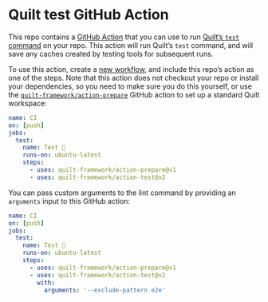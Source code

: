 # Quilt test GitHub Action

This repo contains a [GitHub Action](https://github.com/features/actions) that you can use to run [Quilt’s `test` command](https://github.com/lemonmade/quilt/blob/main/documentation/features/testing.md) on your repo. This action will run Quilt’s `test` command, and will save any caches created by testing tools for subsequent runs.

To use this action, create a [new workflow](https://docs.github.com/en/actions/quickstart#creating-your-first-workflow), and include this repo’s action as one of the steps. Note that this action does not checkout your repo or install your dependencies, so you need to make sure you do this yourself, or use the [`quilt-framework/action-prepare`](https://github.com/quilt-framework/action-prepare) GitHub action to set up a standard Quilt workspace:

```yml
name: CI
on: [push]
jobs:
  test:
    name: Test 🧪
    runs-on: ubuntu-latest
    steps:
      - uses: quilt-framework/action-prepare@v1
      - uses: quilt-framework/action-test@v2
```

You can pass custom arguments to the lint command by providing an `arguments` input to this GitHub action:

```yml
name: CI
on: [push]
jobs:
  test:
    name: Test 🧪
    runs-on: ubuntu-latest
    steps:
      - uses: quilt-framework/action-prepare@v1
      - uses: quilt-framework/action-test@v2
        with:
          arguments: '--exclude-pattern e2e'
```
